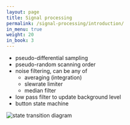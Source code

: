 ```yaml
---
layout: page
title: Signal processing
permalink: /signal-processing/introduction/
in_menu: true
weight: 20
in_book: 3
---
```


* pseudo-differential sampling
* pseudo-random scanning order
* noise filtering, can be any of
  * averaging (integration)
  * slewrate limiter
  * median filter
* low pass filter to update background level
* button state machine

![state transition diagram](../../state-machine.svg)

